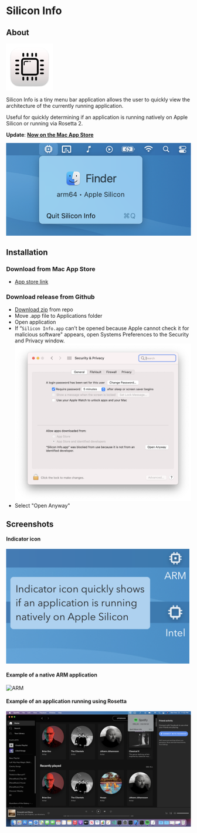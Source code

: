# Silicon Info

## About
![Icon](images/Icon-128.png)

Silicon Info is a tiny menu bar application allows the user to quickly view the architecture of the currently running application.

Useful for quickly determining if an application is running natively on Apple Silicon or running via Rosetta 2.

**Update**: [**Now on the Mac App Store**](https://apps.apple.com/us/app/silicon-info/id1542271266)

![ARM](images/finder.png)

## Installation
### Download from Mac App Store
- [App store link](https://apps.apple.com/us/app/silicon-info/id1542271266)

### Download release from Github
- [Download zip](https://github.com/billycastelli/Silicon-Info/releases/download/1.0.2/Silicon.Info.app.zip) from repo
- Move .app file to Applications folder
- Open application
- If “`Silicon Info.app` can’t be opened because Apple cannot check it for malicious software" appears, open Systems Preferences to the Security and Privacy window.
![ARM](images/security.png)
- Select "Open Anyway"

## Screenshots
#### Indicator icon
<img src="images/indicator-icon.png" width="500" />

#### Example of a native ARM application
![ARM](images/arm-example.png)

#### Example of an application running using Rosetta
![x86](images/x86-example.png)

